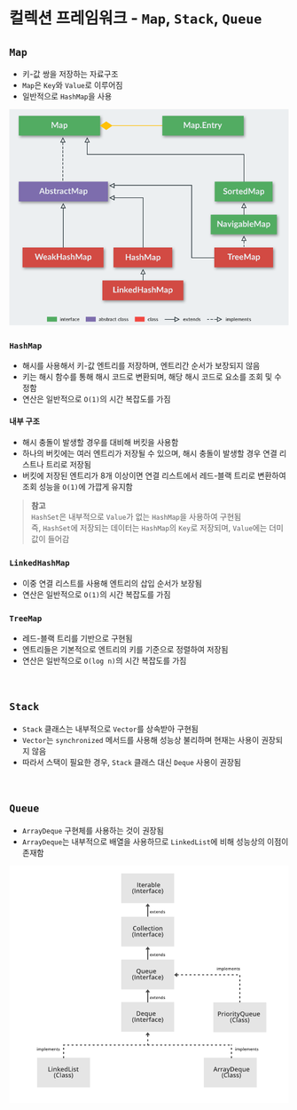 # 컬렉션 프레임워크 - `Map`, `Stack`, `Queue`

## `Map`
- 키-값 쌍을 저장하는 자료구조
- `Map`은 `Key`와 `Value`로 이루어짐
- 일반적으로 `HashMap`을 사용 

![img.png](img.png)

### `HashMap`
- 해시를 사용해서 키-값 엔트리를 저장하며, 엔트리간 순서가 보장되지 않음
- 키는 해시 함수를 통해 해시 코드로 변환되며, 해당 해시 코드로 요소를 조회 및 수정함
- 연산은 일반적으로 `O(1)`의 시간 복잡도를 가짐

#### 내부 구조
- 해시 충돌이 발생할 경우를 대비해 버킷을 사용함
- 하나의 버킷에는 여러 엔트리가 저장될 수 있으며, 해시 충돌이 발생할 경우 연결 리스트나 트리로 저장됨
- 버킷에 저장된 엔트리가 8개 이상이면 연결 리스트에서 레드-블랙 트리로 변환하여 조회 성능을 `O(1)`에 가깝게 유지함

> **참고**  
> `HashSet`은 내부적으로 `Value`가 없는 `HashMap`을 사용하여 구현됨  
> 즉, `HashSet`에 저장되는 데이터는 `HashMap`의 `Key`로 저장되며, `Value`에는 더미 값이 들어감

### `LinkedHashMap`
- 이중 연결 리스트를 사용해 엔트리의 삽입 순서가 보장됨 
- 연산은 일반적으로 `O(1)`의 시간 복잡도를 가짐

### `TreeMap`
- 레드-블랙 트리를 기반으로 구현됨
- 엔트리들은 기본적으로 엔트리의 키를 기준으로 정렬하여 저장됨
- 연산은 일반적으로 `O(log n)`의 시간 복잡도를 가짐

<br>

## `Stack`
- `Stack` 클래스는 내부적으로 `Vector`를 상속받아 구현됨
- `Vector`는 `synchronized` 메서드를 사용해 성능상 불리하며 현재는 사용이 권장되지 않음
- 따라서 스택이 필요한 경우, `Stack` 클래스 대신 `Deque` 사용이 권장됨

<br>

## `Queue`
- `ArrayDeque` 구현체를 사용하는 것이 권장됨
- `ArrayDeque`는 내부적으로 배열을 사용하므로 `LinkedList`에 비해 성능상의 이점이 존재함 

![img_1.png](img_1.png)